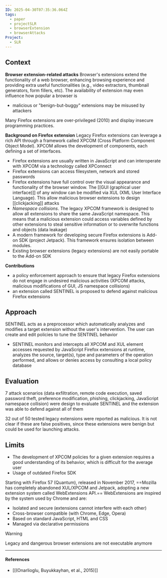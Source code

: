```yaml
---
ID: 2025-04-30T07:35:36.064Z
tags:
  - paper
  - projectSLR
  - browserExtension
  - browserAttacks
Project:
  - SLR
---
```

## Context

**Browser extension-related attacks**
Browser's extensions extend the functionality of a web browser, enhancing browsing experience and providing extra useful functionalities (e.g., video extractors, thumbnail generators, form fillers, etc). The availability of extension may even influence how popular a browser is
- malicious or "benign-but-buggy" extensions may be misused by attackers

Many Firefox extensions are over-privileged (2010) and display insecure programming practices.

**Background on Firefox extension**
Legacy Firefox extensions can leverage a rich API through a framework called XPCOM (Cross Platform Component Object Model). XPCOM allows the development of components, each defining a set of interfaces.
- Firefox extensions are usually written in JavaScript and can interoperate with XPCOM via a technology called XPConnect
- Firefox extensions can access filesystem, network and stored passwords
- Firefox extensions have full control over the visual appearance and functionality of the browser window. The [[GUI (graphical user interface)]] of any window can be modified via XUL (XML User Interface Language). This allow malicious browser extensions to design [[clickjacking]] attacks
- *Namespace collisions*. The legacy XPCOM framework is designed to allow all extensions to share the same JavaScript namespace. This means that a malicious extension could access variables defined by other extensions to steal sensitive information or to overwrite functions and objects (data leakage)
- A modern framework for developing secure Firefox extensions is Add-on SDK (project Jetpack). This framework ensures isolation between modules.
- Existing browser extensions (legacy extensions) are not easily portable to the Add-on SDK

**Contributions**
- a policy enforcement approach to ensure that legacy Firefox extensions do not engage in undesired malicious activities (XPCOM attacks, malicious modifications of GUI, JS namespace collisions)
- an extension called SENTINEL is proposed to defend against malicious Firefox extensions

## Approach

SENTINEL acts as a preprocessor which automatically analyzes and modifies a target extension without the user's intervention. The user can create and edit policies to tune the SENTINEL behavior
- SENTINEL monitors and intercepts all XPCOM and XUL element accesses requested by JavaScript Firefox extensions at runtime, analyzes the source, target(s), type and parameters of the operation performed, and allows or denies access by consulting a local policy database

## Evaluation

7 attack scenarios (data exfiltration, remote code execution, saved password theft, preference modification, phishing, clickjacking, JavaScript namespace collision) were design to evaluate SENTINEL and the extension was able to defend against all of them

32 out of 50 tested legacy extensions were reported as malicious. It is not clear if these are false positives, since these extensions were benign but could be used for launching attacks.

## Limits

- The development of XPCOM policies for a given extension requires a good understanding of its behavior, which is difficult for the average user
- Usage of outdated Firefox SDK

Starting with Firefox 57 (Quantum), released in November 2017, ==Mozilla has completely abandoned XUL/XPCOM and Jetpack, adopting a new extension system called WebExtensions API.== WebExtensions are inspired by the system used by Chrome and are:
- Isolated and secure (extensions cannot interfere with each other)
- Cross-browser compatible (with Chrome, Edge, Opera)
- Based on standard JavaScript, HTML and CSS
- Managed via declarative permissions

> [!WARNING]
> Legacy and dangerous browser extensions are not executable anymore

---
#### References
- [[(Onarlioglu, Buyukkayhan, et al., 2015)]]
